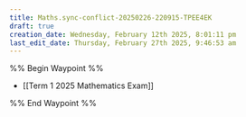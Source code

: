 ```yaml
---
title: Maths.sync-conflict-20250226-220915-TPEE4EK
draft: true
creation_date: Wednesday, February 12th 2025, 8:01:11 pm
last_edit_date: Thursday, February 27th 2025, 9:46:53 am
---
```


%% Begin Waypoint %%

- [[Term 1 2025 Mathematics Exam]]

%% End Waypoint %%
